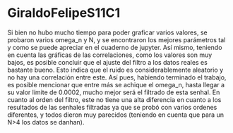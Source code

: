# GiraldoFelipeS11C1
Si bien no hubo mucho tiempo para poder graficar varios valores, se probaron varios omega_n y N, y se encontraron los mejores parámetros tal y como se puede apreciar en el cuaderno de jupyter. Así mismo, teniendo en cuenta las gráficas de las correlaciones, como los valores son muy bajos, es posible concluir que el ajuste del filtro a los datos reales es bastante bueno. Esto indica que el ruido es considerablemente aleatorio y no hay una correlación entre este. Así pues, habiendo terminado el trabajo, es posible mencionar que entre más se achique el omega_n, hasta llegar a su valor límite de 0.0002, mucho mejor será el filtrado de esta senhal. En cuanto al orden del filtro, este no tiene una alta diferencia en cuanto a los resultados de las senhales filtradas ya que se probó con varios ordenes diferentes, y todos dieron muy parecidos (teniendo en cuenta que para un N>4 los datos se danhan).
